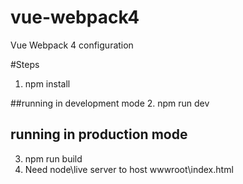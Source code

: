 # vue-webpack4
Vue Webpack 4 configuration

#Steps
1. npm install

##running in development mode
2. npm run dev

## running in production mode
3. npm run build 
3. Need node\live server to host wwwroot\index.html
